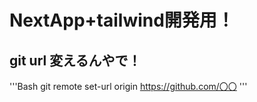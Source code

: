 # NextApp+tailwind開発用！

## git url 変えるんやで！

'''Bash
git remote set-url origin https://github.com/〇〇
'''
